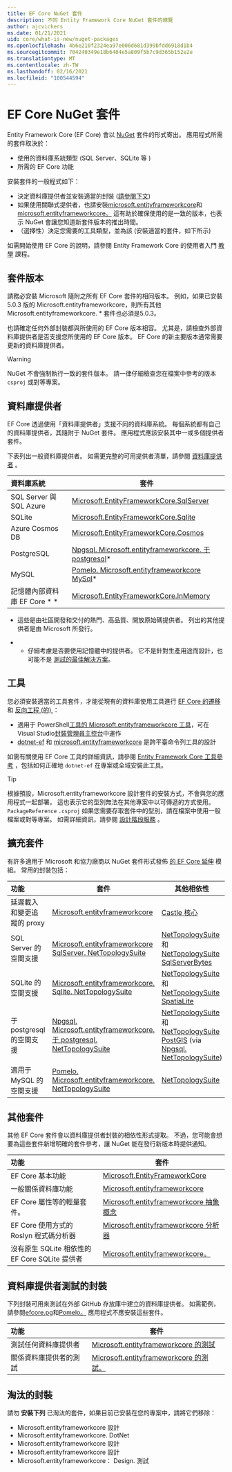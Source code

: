```yaml
---
title: EF Core NuGet 套件
description: 不同 Entity Framework Core NuGet 套件的總覽
author: ajcvickers
ms.date: 01/21/2021
uid: core/what-is-new/nuget-packages
ms.openlocfilehash: 4b6e210f2324ea97e006d681d399bfdd6918d1b4
ms.sourcegitcommit: 704240349e18b6404e5a809f5b7c9d365b152e2e
ms.translationtype: MT
ms.contentlocale: zh-TW
ms.lasthandoff: 02/16/2021
ms.locfileid: "100544594"
---
```

# <a name="ef-core-nuget-packages"></a>EF Core NuGet 套件

Entity Framework Core (EF Core) 會以 [NuGet](https://www.nuget.org/) 套件的形式寄出。 應用程式所需的套件取決於：

- 使用的資料庫系統類型 (SQL Server、SQLite 等 ) 
- 所需的 EF Core 功能

安裝套件的一般程式如下：

- 決定資料庫提供者並安裝適當的封裝 ([請參閱下文](#database-providers)) 
- 如果使用關聯式提供者，也請安裝[microsoft.entityframeworkcore](https://www.nuget.org/packages/Microsoft.EntityFrameworkCore/)和[microsoft.entityframeworkcore。](https://www.nuget.org/packages/Microsoft.EntityFrameworkCore.Relational/) 這有助於確保使用的是一致的版本，也表示 NuGet 會讓您知道新套件版本的推出時間。
- （選擇性）決定您需要的工具類型，並為該 (安裝適當的套件，如下所示) 

如需開始使用 EF Core 的說明，請參閱 Entity Framework Core 的使用者入門 [教學](xref:core/get-started/overview/first-app) 課程。

## <a name="package-versions"></a>套件版本

請務必安裝 Microsoft 隨附之所有 EF Core 套件的相同版本。 例如，如果已安裝5.0.3 版的 Microsoft.entityframeworkcore，則所有其他 Microsoft.entityframeworkcore. * 套件也必須是5.0.3。

也請確定任何外部封裝都與所使用的 EF Core 版本相容。 尤其是，請檢查外部資料庫提供者是否支援您所使用的 EF Core 版本。 EF Core 的新主要版本通常需要更新的資料庫提供者。

> [!WARNING]
> NuGet 不會強制執行一致的套件版本。 請一律仔細檢查您在檔案中參考的版本 `csproj` 或對等專案。

## <a name="database-providers"></a>資料庫提供者

EF Core 透過使用「資料庫提供者」支援不同的資料庫系統。 每個系統都有自己的資料庫提供者，其隨附于 NuGet 套件。 應用程式應該安裝其中一或多個提供者套件。

下表列出一般資料庫提供者。 如需更完整的可用提供者清單，請參閱 [資料庫提供者](xref:core/providers/index) 。

| 資料庫系統                   | 套件
|:----------------------------------|----------------------
| SQL Server 與 SQL Azure          | [Microsoft.EntityFrameworkCore.SqlServer](https://www.nuget.org/packages/Microsoft.EntityFrameworkCore.SqlServer)
| SQLite                            | [Microsoft.EntityFrameworkCore.Sqlite](https://www.nuget.org/packages/Microsoft.EntityFrameworkCore.Sqlite)
| Azure Cosmos DB                   | [Microsoft.EntityFrameworkCore.Cosmos](https://www.nuget.org/packages/Microsoft.EntityFrameworkCore.Cosmos)
| PostgreSQL                        | [Npgsql. Microsoft.entityframeworkcore. 于 postgresql](https://www.nuget.org/packages/Npgsql.EntityFrameworkCore.PostgreSQL/)*
| MySQL                             | [Pomelo. Microsoft.entityframeworkcore MySql](https://www.nuget.org/packages/Pomelo.EntityFrameworkCore.MySql/)*
| 記憶體內部資料庫 EF Core * *      | [Microsoft.EntityFrameworkCore.InMemory](https://www.nuget.org/packages/Microsoft.EntityFrameworkCore.InMemory)

* 這些是由社區開發和交付的熱門、高品質、開放原始碼提供者。 列出的其他提供者是由 Microsoft 所發行。

* * 仔細考慮是否要使用記憶體中的提供者。 它不是針對生產用途而設計，也可能不是 [測試的最佳解決方案](xref:core/testing/index)。

## <a name="tools"></a>工具

您必須安裝適當的工具套件，才能從現有的資料庫使用工具進行 [EF Core 的遷移](xref:core/managing-schemas/migrations/index) 和 [反向工程 (的) ](xref:core/managing-schemas/scaffolding) ：

- 適用于 PowerShell[工具的 Microsoft.entityframeworkcore 工具](https://www.nuget.org/packages/Microsoft.EntityFrameworkCore.Tools/)，可在 Visual Studio[封裝管理員主控台](/nuget/consume-packages/install-use-packages-powershell)中運作
- [dotnet-ef](https://www.nuget.org/packages/dotnet-ef/) 和 [microsoft.entityframeworkcore](https://www.nuget.org/packages/Microsoft.EntityFrameworkCore.Design/) 是跨平臺命令列工具的設計

如需有關使用 EF Core 工具的詳細資訊，請參閱 [Entity Framework Core 工具參考](xref:core/cli/index) ，包括如何正確地 `dotnet-ef` 在專案或全域安裝此工具。

> [!TIP]
> 根據預設，Microsoft.entityframeworkcore 設計套件的安裝方式，不會與您的應用程式一起部署。 這也表示它的型別無法在其他專案中以可傳遞的方式使用。 `PackageReference` `.csproj` 如果您需要存取套件中的型別，請在檔案中使用一般檔案或對等專案。 如需詳細資訊，請參閱 [設計階段服務](xref:core/cli/services) 。

## <a name="extension-packages"></a>擴充套件

有許多適用于 Microsoft 和協力廠商以 NuGet 套件形式發佈 [的 EF Core 延伸](xref:core/extensions/index) 模組。 常用的封裝包括：

| 功能                                | 套件 | 其他相依性
|:---------------------------------------------|---------|------------------------
| 延遲載入和變更追蹤的 proxy | [Microsoft.entityframeworkcore](https://www.nuget.org/packages/Microsoft.EntityFrameworkCore.Proxies/) | [Castle 核心](https://www.nuget.org/packages/Castle.Core/)
| SQL Server 的空間支援               | [Microsoft.entityframeworkcore SqlServer. NetTopologySuite](https://www.nuget.org/packages/Microsoft.EntityFrameworkCore.Sqlite.NetTopologySuite/) | [NetTopologySuite](https://www.nuget.org/packages/NetTopologySuite/) 和 [NetTopologySuite SqlServerBytes](https://www.nuget.org/packages/NetTopologySuite.IO.SqlServerBytes/)
| SQLite 的空間支援                   | [Microsoft.entityframeworkcore. Sqlite. NetTopologySuite](https://www.nuget.org/packages/Microsoft.EntityFrameworkCore.Sqlite.NetTopologySuite/) | [NetTopologySuite](https://www.nuget.org/packages/NetTopologySuite/) 和 [NetTopologySuite SpatiaLite](https://www.nuget.org/packages/NetTopologySuite.IO.SpatiaLite/)
| 于 postgresql 的空間支援               | [Npgsql. Microsoft.entityframeworkcore. 于 postgresql. NetTopologySuite](https://www.nuget.org/packages/Npgsql.EntityFrameworkCore.PostgreSQL.NetTopologySuite) | [NetTopologySuite](https://www.nuget.org/packages/NetTopologySuite/) 和 [NetTopologySuite PostGIS](https://www.nuget.org/packages/NetTopologySuite.IO.PostGIS/) (via [Npgsql. NetTopologySuite](https://www.nuget.org/packages/Npgsql.NetTopologySuite/)) 
| 適用于 MySQL 的空間支援                    | [Pomelo. Microsoft.entityframeworkcore. NetTopologySuite](https://www.nuget.org/packages/Pomelo.EntityFrameworkCore.MySql.NetTopologySuite) | [NetTopologySuite](https://www.nuget.org/packages/NetTopologySuite/)

## <a name="other-packages"></a>其他套件

其他 EF Core 套件會以資料庫提供者封裝的相依性形式提取。 不過，您可能會想要為這些套件新增明確的套件參考，讓 NuGet 能在發行新版本時提供通知。

| 功能                                              | 套件
|:-----------------------------------------------------------|--------
| EF Core 基本功能                                | [Microsoft.EntityFrameworkCore](https://www.nuget.org/packages/Microsoft.EntityFrameworkCore/)
| 一般關係資料庫功能                   | [Microsoft.entityframeworkcore](https://www.nuget.org/packages/Microsoft.EntityFrameworkCore.Relational/)
| EF Core 屬性等的輕量套件。           | [Microsoft.entityframeworkcore 抽象概念](https://www.nuget.org/packages/Microsoft.EntityFrameworkCore.Abstractions/)
| EF Core 使用方式的 Roslyn 程式碼分析器                    | [Microsoft.entityframeworkcore 分析器](https://www.nuget.org/packages/Microsoft.EntityFrameworkCore.Analyzers/)
| 沒有原生 SQLite 相依性的 EF Core SQLite 提供者 | [Microsoft.entityframeworkcore。](https://www.nuget.org/packages/Microsoft.EntityFrameworkCore.Sqlite.Core/)

## <a name="packages-for-database-provider-testing"></a>資料庫提供者測試的封裝

下列封裝可用來測試在外部 GitHub 存放庫中建立的資料庫提供者。 如需範例，請參閱[efcore.pg](https://github.com/npgsql/efcore.pg)和[Pomelo。](https://github.com/PomeloFoundation/Pomelo.EntityFrameworkCore.MySql) 應用程式不應安裝這些套件。

| 功能                                              | 套件
|:-----------------------------------------------------------|--------
| 測試任何資料庫提供者                            | [Microsoft.entityframeworkcore 的測試](https://www.nuget.org/packages/Microsoft.EntityFrameworkCore.Specification.Tests/)
| 關係資料庫提供者的測試                    | [Microsoft.entityframeworkcore 的測試。](https://www.nuget.org/packages/Microsoft.EntityFrameworkCore.Relational.Specification.Tests/)

## <a name="obsolete-packages"></a>淘汰的封裝

請勿 **安裝下列** 已淘汰的套件，如果目前已安裝在您的專案中，請將它們移除：

- Microsoft.entityframeworkcore 設計
- Microsoft.entityframeworkcore. DotNet
- Microsoft.entityframeworkcore 設計
- Microsoft.entityframeworkcore 設計
- Microsoft.entityframeworkcore： Design. 測試

